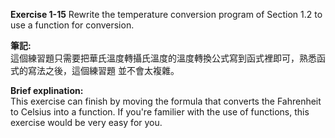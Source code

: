 **Exercise 1-15** Rewrite the temperature conversion program of Section 1.2 to use a function
for conversion.

**筆記:**\
這個練習題只需要把華氏溫度轉攝氏溫度的溫度轉換公式寫到函式裡即可，熟悉函式的寫法之後，這個練習題
並不會太複雜。

**Brief explination:**\
This exercise can finish by moving the formula that converts the Fahrenheit to Celsius into a function. 
If you're familier with the use of functions, this exercise would be very easy for you.

